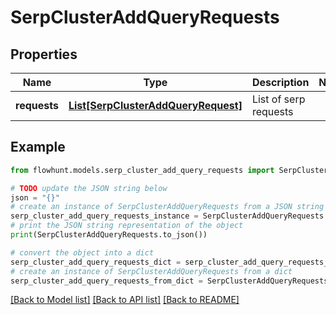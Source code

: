 # SerpClusterAddQueryRequests


## Properties

Name | Type | Description | Notes
------------ | ------------- | ------------- | -------------
**requests** | [**List[SerpClusterAddQueryRequest]**](SerpClusterAddQueryRequest.md) | List of serp requests | 

## Example

```python
from flowhunt.models.serp_cluster_add_query_requests import SerpClusterAddQueryRequests

# TODO update the JSON string below
json = "{}"
# create an instance of SerpClusterAddQueryRequests from a JSON string
serp_cluster_add_query_requests_instance = SerpClusterAddQueryRequests.from_json(json)
# print the JSON string representation of the object
print(SerpClusterAddQueryRequests.to_json())

# convert the object into a dict
serp_cluster_add_query_requests_dict = serp_cluster_add_query_requests_instance.to_dict()
# create an instance of SerpClusterAddQueryRequests from a dict
serp_cluster_add_query_requests_from_dict = SerpClusterAddQueryRequests.from_dict(serp_cluster_add_query_requests_dict)
```
[[Back to Model list]](../README.md#documentation-for-models) [[Back to API list]](../README.md#documentation-for-api-endpoints) [[Back to README]](../README.md)


